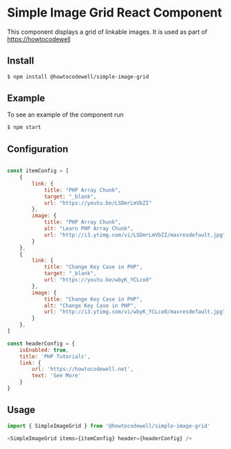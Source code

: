 # Simple Image Grid React Component
This component displays a grid of linkable images.
It is used as part of [https://howtocodewell](https://howtocodewell])

## Install
```bash
$ npm install @howtocodewell/simple-image-grid
```
## Example
To see an example of the component run 
```bash
$ npm start
```


## Configuration
```javascript

const itemConfig = [
    {
        link: {
            title: "PHP Array Chunk",
            target: "_blank",
            url: "https://youtu.be/LSDmrLmVbZI"
        },
        image: {
            title: "PHP Array Chunk",
            alt: "Learn PHP Array Chunk",
            url: "http://i3.ytimg.com/vi/LSDmrLmVbZI/maxresdefault.jpg"
        }
    },
    {
        link: {
            title: "Change Key Case in PHP",
            target: "_blank",
            url: "https://youtu.be/wbyK_YCLco0"
        },
        image: {
            title: "Change Key Case in PHP",
            alt: "Change Key Case in PHP",
            url: "http://i3.ytimg.com/vi/wbyK_YCLco0/maxresdefault.jpg"
        }
    },
]

const headerConfig = {
    isEnabled: true,
    title: 'PHP Tutorials',
    link: {
        url: 'https://howtocodewell.net',
        text: 'See More'
    }
}
```

## Usage
```javascript
import { SimpleImageGrid } from '@howtocodewell/simple-image-grid'

<SimpleImageGrid items={itemConfig} header={headerConfig} />

```
